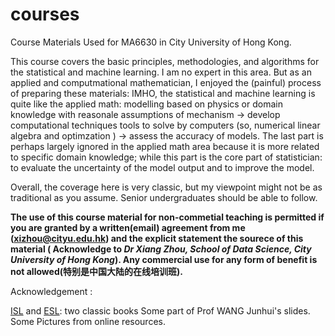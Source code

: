 # courses

Course Materials Used for MA6630 in City University of Hong Kong.

This course covers the basic principles, methodologies, and algorithms for the statistical and machine learning.
I am no expert in this area. But as an applied and computmational mathematician, I enjoyed the (painful) process of preparing  these materials: IMHO, the statistical and machine learning is quite like the applied math:  modelling based on physics or domain knowledge with reasonale assumptions of mechanism -> develop computational techniques tools to solve by computers (so, numerical linear algebra and optimzation )  ->  assess the accuracy of models.  The last part is perhaps largely ignored in the applied math area because it is more related to specific domain knowledge; while this part is the core part of statistician: to evaluate the uncertainty of the model output and to improve the model. 

Overall, the coverage here is very classic, but my viewpoint might not be as traditional as you assume.
Senior undergraduates should be able to follow. 

**The use of this course material for non-commetial teaching is permitted if you are granted by a written(email) agreement from me (xizhou@cityu.edu.hk) and the explicit statement the sourece of this material ( 
Acknowledge to _Dr Xiang Zhou, School of 
Data Science, City University of Hong Kong_). Any commercial use for any form of benefit is not allowed(特别是中国大陆的在线培训班).**

Acknowledgement :  

[ISL](http://www-bcf.usc.edu/~gareth/ISL/) and [ESL](http://web.stanford.edu/~hastie/ElemStatLearn/): two classic books
Some part of Prof WANG Junhui's slides.
Some Pictures from online resources.
